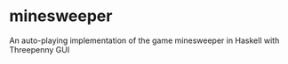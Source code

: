 # minesweeper
An auto-playing implementation of the game minesweeper in Haskell with Threepenny GUI
